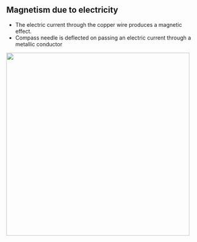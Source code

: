 ## Magnetism due to electricity 
* The electric current through the copper wire produces a magnetic effect. 
* Compass needle is deflected on passing an electric current through a metallic conductor

<img width="480" src="https://user-images.githubusercontent.com/20998959/152536746-08bc607c-a5e1-48eb-9ee1-0b38927f8785.png">
